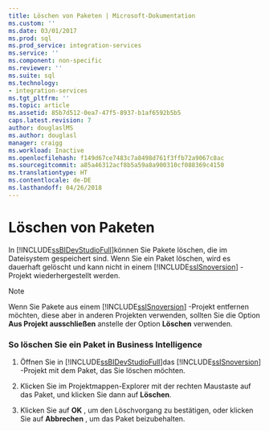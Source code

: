 ```yaml
---
title: Löschen von Paketen | Microsoft-Dokumentation
ms.custom: ''
ms.date: 03/01/2017
ms.prod: sql
ms.prod_service: integration-services
ms.service: ''
ms.component: non-specific
ms.reviewer: ''
ms.suite: sql
ms.technology:
- integration-services
ms.tgt_pltfrm: ''
ms.topic: article
ms.assetid: 85b7d512-0ea7-47f5-8937-b1af6592b5b5
caps.latest.revision: 7
author: douglaslMS
ms.author: douglasl
manager: craigg
ms.workload: Inactive
ms.openlocfilehash: f149d67ce7483c7a8498d761f3ffb72a9067c8ac
ms.sourcegitcommit: a85a46312acf8b5a59a8a900310cf088369c4150
ms.translationtype: HT
ms.contentlocale: de-DE
ms.lasthandoff: 04/26/2018
---
```

# <a name="delete-packages"></a>Löschen von Paketen
  In [!INCLUDE[ssBIDevStudioFull](../includes/ssbidevstudiofull-md.md)]können Sie Pakete löschen, die im Dateisystem gespeichert sind. Wenn Sie ein Paket löschen, wird es dauerhaft gelöscht und kann nicht in einem [!INCLUDE[ssISnoversion](../includes/ssisnoversion-md.md)] -Projekt wiederhergestellt werden.  
  
> [!NOTE]  
>  Wenn Sie Pakete aus einem [!INCLUDE[ssISnoversion](../includes/ssisnoversion-md.md)] -Projekt entfernen möchten, diese aber in anderen Projekten verwenden, sollten Sie die Option **Aus Projekt ausschließen** anstelle der Option **Löschen** verwenden.  
  
### <a name="to-delete-a-package-in-business-intelligence"></a>So löschen Sie ein Paket in Business Intelligence  
  
1.  Öffnen Sie in [!INCLUDE[ssBIDevStudioFull](../includes/ssbidevstudiofull-md.md)]das [!INCLUDE[ssISnoversion](../includes/ssisnoversion-md.md)] -Projekt mit dem Paket, das Sie löschen möchten.  
  
2.  Klicken Sie im Projektmappen-Explorer mit der rechten Maustaste auf das Paket, und klicken Sie dann auf **Löschen**.  
  
3.  Klicken Sie auf **OK** , um den Löschvorgang zu bestätigen, oder klicken Sie auf **Abbrechen** , um das Paket beizubehalten.  
  
  
